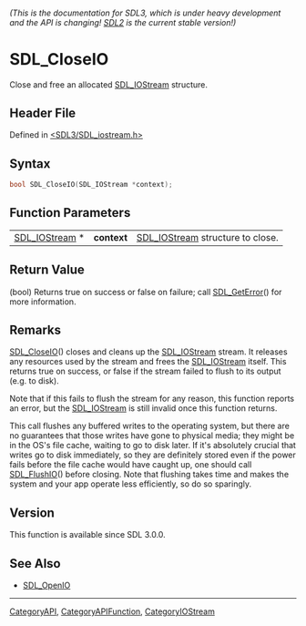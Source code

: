 ###### (This is the documentation for SDL3, which is under heavy development and the API is changing! [SDL2](https://wiki.libsdl.org/SDL2/) is the current stable version!)
# SDL_CloseIO

Close and free an allocated [SDL_IOStream](SDL_IOStream) structure.

## Header File

Defined in [<SDL3/SDL_iostream.h>](https://github.com/libsdl-org/SDL/blob/main/include/SDL3/SDL_iostream.h)

## Syntax

```c
bool SDL_CloseIO(SDL_IOStream *context);
```

## Function Parameters

|                                |             |                                                  |
| ------------------------------ | ----------- | ------------------------------------------------ |
| [SDL_IOStream](SDL_IOStream) * | **context** | [SDL_IOStream](SDL_IOStream) structure to close. |

## Return Value

(bool) Returns true on success or false on failure; call
[SDL_GetError](SDL_GetError)() for more information.

## Remarks

[SDL_CloseIO](SDL_CloseIO)() closes and cleans up the
[SDL_IOStream](SDL_IOStream) stream. It releases any resources used by the
stream and frees the [SDL_IOStream](SDL_IOStream) itself. This returns true
on success, or false if the stream failed to flush to its output (e.g. to
disk).

Note that if this fails to flush the stream for any reason, this function
reports an error, but the [SDL_IOStream](SDL_IOStream) is still invalid
once this function returns.

This call flushes any buffered writes to the operating system, but there
are no guarantees that those writes have gone to physical media; they might
be in the OS's file cache, waiting to go to disk later. If it's absolutely
crucial that writes go to disk immediately, so they are definitely stored
even if the power fails before the file cache would have caught up, one
should call [SDL_FlushIO](SDL_FlushIO)() before closing. Note that flushing
takes time and makes the system and your app operate less efficiently, so
do so sparingly.

## Version

This function is available since SDL 3.0.0.

## See Also

- [SDL_OpenIO](SDL_OpenIO)

----
[CategoryAPI](CategoryAPI), [CategoryAPIFunction](CategoryAPIFunction), [CategoryIOStream](CategoryIOStream)

